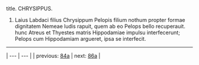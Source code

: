 title. CHRYSIPPUS.



1. Laius Labdaci filius Chrysippum Pelopis filium nothum propter formae dignitatem Nemeae ludis rapuit, quem ab eo Pelops bello recuperauit. hunc Atreus et Thyestes matris Hippodamiae impulsu interfecerunt; Pelops cum Hippodamiam argueret, ipsa se interfecit.



---

| --- | --- |
| previous: [84a](../84a/) | next: [86a](../86a/) |